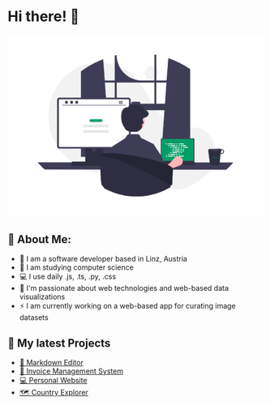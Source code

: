 # Hi there! 👋
![](assets/header-image.png)


## 🤠 About Me:
- 🏦 I am a software developer based in Linz, Austria
- 📖 I am studying computer science 
- 💻 I use daily .js, .ts, .py, .css
- 🚀 I'm passionate about web technologies and web-based data visualizations 
- ⚡ I am currently working on a web-based app for curating image datasets

## 🚧 My latest Projects
- [📓 Markdown Editor]()
- [🧮 Invoice Management System]()
- [💻 Personal Website]()
- [🗺️ Country Explorer]()
